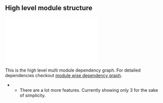 ## High level module structure
![Dependency graph](/docs/images/coremodulegraph/high_level_module_graph.p)

This is the high level multi module dependency graph. For detailed dependencies checkout [module wise dependency graph](/docs/images/graphs).

* - There are a lot more features. Currently showing only 3 for the sake of simplicity.
